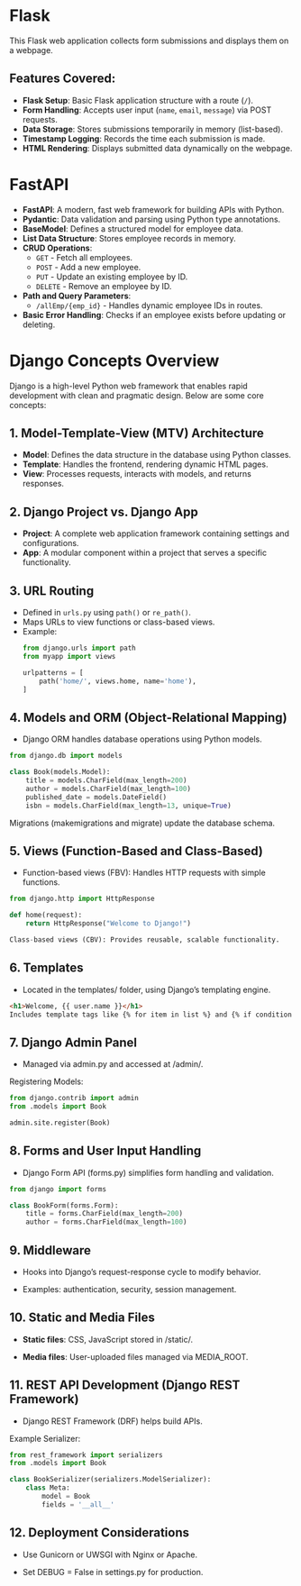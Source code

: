 # Flask 

This Flask web application collects form submissions and displays them on a webpage.

## Features Covered:
- **Flask Setup**: Basic Flask application structure with a route (`/`).
- **Form Handling**: Accepts user input (`name`, `email`, `message`) via POST requests.
- **Data Storage**: Stores submissions temporarily in memory (list-based).
- **Timestamp Logging**: Records the time each submission is made.
- **HTML Rendering**: Displays submitted data dynamically on the webpage.

# FastAPI

- **FastAPI**: A modern, fast web framework for building APIs with Python.
- **Pydantic**: Data validation and parsing using Python type annotations.
- **BaseModel**: Defines a structured model for employee data.
- **List Data Structure**: Stores employee records in memory.
- **CRUD Operations**:
  - `GET` - Fetch all employees.
  - `POST` - Add a new employee.
  - `PUT` - Update an existing employee by ID.
  - `DELETE` - Remove an employee by ID.
- **Path and Query Parameters**:
  - `/allEmp/{emp_id}` - Handles dynamic employee IDs in routes.
- **Basic Error Handling**: Checks if an employee exists before updating or deleting.

# Django Concepts Overview

Django is a high-level Python web framework that enables rapid development with clean and pragmatic design. Below are some core concepts:

## 1. Model-Template-View (MTV) Architecture
- **Model**: Defines the data structure in the database using Python classes.
- **Template**: Handles the frontend, rendering dynamic HTML pages.
- **View**: Processes requests, interacts with models, and returns responses.

## 2. Django Project vs. Django App
- **Project**: A complete web application framework containing settings and configurations.
- **App**: A modular component within a project that serves a specific functionality.

## 3. URL Routing
- Defined in `urls.py` using `path()` or `re_path()`.
- Maps URLs to view functions or class-based views.
- Example:
  ```python
  from django.urls import path
  from myapp import views

  urlpatterns = [
      path('home/', views.home, name='home'),
  ]
  
## 4. Models and ORM (Object-Relational Mapping)
- Django ORM handles database operations using Python models.


```python
from django.db import models

class Book(models.Model):
    title = models.CharField(max_length=200)
    author = models.CharField(max_length=100)
    published_date = models.DateField()
    isbn = models.CharField(max_length=13, unique=True)
```

Migrations (makemigrations and migrate) update the database schema.

## 5. Views (Function-Based and Class-Based)
- Function-based views (FBV): Handles HTTP requests with simple functions.

```python
from django.http import HttpResponse

def home(request):
    return HttpResponse("Welcome to Django!")

Class-based views (CBV): Provides reusable, scalable functionality.

```
## 6. Templates
- Located in the templates/ folder, using Django’s templating engine.


```html
<h1>Welcome, {{ user.name }}</h1>
Includes template tags like {% for item in list %} and {% if condition %}.
```
## 7. Django Admin Panel
- Managed via admin.py and accessed at /admin/.

Registering Models:
```python
from django.contrib import admin
from .models import Book

admin.site.register(Book)
```

## 8. Forms and User Input Handling
- Django Form API (forms.py) simplifies form handling and validation.

```python
from django import forms

class BookForm(forms.Form):
    title = forms.CharField(max_length=200)
    author = forms.CharField(max_length=100)
```
## 9. Middleware
- Hooks into Django’s request-response cycle to modify behavior.

- Examples: authentication, security, session management.

## 10. Static and Media Files
- **Static files**: CSS, JavaScript stored in /static/.

- **Media files**: User-uploaded files managed via MEDIA_ROOT.

## 11. REST API Development (Django REST Framework)
- Django REST Framework (DRF) helps build APIs.

Example Serializer:
```python
from rest_framework import serializers
from .models import Book

class BookSerializer(serializers.ModelSerializer):
    class Meta:
        model = Book
        fields = '__all__'
```
## 12. Deployment Considerations
- Use Gunicorn or UWSGI with Nginx or Apache.

- Set DEBUG = False in settings.py for production.
